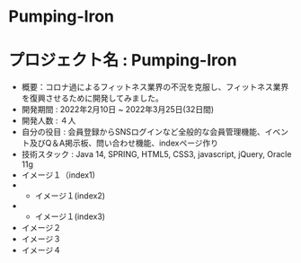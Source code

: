 # Pumping-Iron
# プロジェクト名 : Pumping-Iron
+ 概要：コロナ過によるフィットネス業界の不況を克服し、フィットネス業界を復興させるために開発してみました。
+ 開発期間 : 2022年2月10日 ~ 2022年3月25日(32日間)
+ 開発人数 : ４人
+ 自分の役目 : 会員登録からSNSログインなど全般的な会員管理機能、イベント及びQ＆A掲示板、問い合わせ機能、indexページ作り
+ 技術スタック : Java 14, SPRING, HTML5, CSS3, javascript, jQuery, Oracle 11g
+ イメージ１（index1)
+ + イメージ１(index2)
+ + イメージ１(index3)
+ イメージ２
+ イメージ３
+ イメージ４
